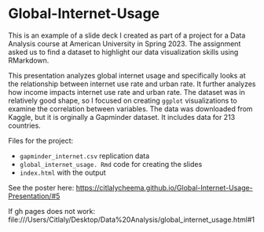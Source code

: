 # Global-Internet-Usage

This is an example of a slide deck I created as part of a project for a Data Analysis course at American University in Spring 2023. The assignment asked us to find a dataset to highlight our data visualization skills using RMarkdown.

This presentation analyzes global internet usage and specifically looks at the relationship between internet use rate and urban rate. It further analyzes how income impacts internet use rate and urban rate. The dataset was in relatively good shape, so I focused on creating `ggplot` visualizations to examine the correlation between variables. The data was downloaded from Kaggle, but it is orginally a Gapminder dataset. It includes data for 213 countries.

Files for the project:
  - `gapminder_internet.csv` replication data
  - `global_internet_usage. Rmd` code for creating the slides
  - `index.html` with the output

See the poster here: https://citlalycheema.github.io/Global-Internet-Usage-Presentation/#5

If gh pages does not work: file:///Users/Citlaly/Desktop/Data%20Analysis/global_internet_usage.html#1
